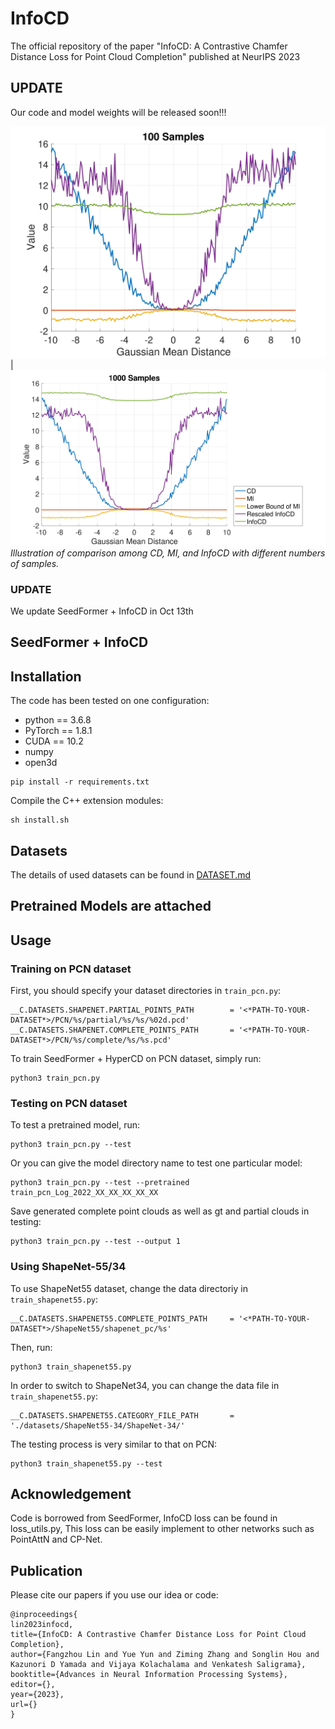 # InfoCD

The official repository of the paper "InfoCD: A Contrastive Chamfer Distance Loss for Point Cloud Completion" published at NeurIPS 2023
## UPDATE
Our code and model weights will be released soon!!!


![](images/idea-1e2.png) | ![](images/idea-1e3.png)
*Illustration of comparison among CD, MI, and InfoCD with different numbers of samples.*

### UPDATE 
We update SeedFormer + InfoCD in Oct 13th


## SeedFormer + InfoCD

## Installation

The code has been tested on one configuration:

- python == 3.6.8
- PyTorch == 1.8.1
- CUDA == 10.2
- numpy
- open3d

```
pip install -r requirements.txt
```

Compile the C++ extension modules:

    sh install.sh

## Datasets

The details of used datasets can be found in [DATASET.md](./DATASET.md) 


## Pretrained Models are attached


## Usage

### Training on PCN dataset

First, you should specify your dataset directories in `train_pcn.py`:

    __C.DATASETS.SHAPENET.PARTIAL_POINTS_PATH        = '<*PATH-TO-YOUR-DATASET*>/PCN/%s/partial/%s/%s/%02d.pcd'
    __C.DATASETS.SHAPENET.COMPLETE_POINTS_PATH       = '<*PATH-TO-YOUR-DATASET*>/PCN/%s/complete/%s/%s.pcd'

To train SeedFormer + HyperCD on PCN dataset, simply run:

    python3 train_pcn.py

### Testing on PCN dataset

To test a pretrained model, run:

    python3 train_pcn.py --test

Or you can give the model directory name to test one particular model:

    python3 train_pcn.py --test --pretrained train_pcn_Log_2022_XX_XX_XX_XX_XX

Save generated complete point clouds as well as gt and partial clouds in testing:

    python3 train_pcn.py --test --output 1

### Using ShapeNet-55/34

To use ShapeNet55 dataset, change the data directoriy in `train_shapenet55.py`:

    __C.DATASETS.SHAPENET55.COMPLETE_POINTS_PATH     = '<*PATH-TO-YOUR-DATASET*>/ShapeNet55/shapenet_pc/%s'

Then, run:

    python3 train_shapenet55.py

In order to switch to ShapeNet34, you can change the data file in `train_shapenet55.py`:

    __C.DATASETS.SHAPENET55.CATEGORY_FILE_PATH       = './datasets/ShapeNet55-34/ShapeNet-34/'

The testing process is very similar to that on PCN:

    python3 train_shapenet55.py --test


## Acknowledgement

Code is borrowed from SeedFormer, InfoCD loss can be found in loss_utils.py, This loss can be easily implement to other networks such as PointAttN and CP-Net. 


## Publication
Please cite our papers if you use our idea or code:
```
@inproceedings{
lin2023infocd,
title={InfoCD: A Contrastive Chamfer Distance Loss for Point Cloud Completion},
author={Fangzhou Lin and Yue Yun and Ziming Zhang and Songlin Hou and Kazunori D Yamada and Vijaya Kolachalama and Venkatesh Saligrama},
booktitle={Advances in Neural Information Processing Systems},
editor={},
year={2023},
url={}
}

```

